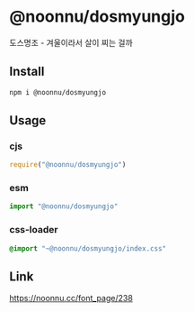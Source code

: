 # @noonnu/dosmyungjo
도스명조 - 겨울이라서 살이 찌는 걸까

## Install
```sh
npm i @noonnu/dosmyungjo
```
## Usage
### cjs
```js
require("@noonnu/dosmyungjo")
```
### esm
```js
import "@noonnu/dosmyungjo"
```
### css-loader
```css
@import "~@noonnu/dosmyungjo/index.css"
```

## Link
https://noonnu.cc/font_page/238